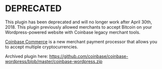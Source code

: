 DEPRECATED
================

This plugin has been deprecated and will no longer work after April 30th, 2018. This plugin previously allowed merchants to accept Bitcoin on your Wordpress-powered website with Coinbase legacy merchant tools.

[Coinbase Commerce](https://commerce.coinbase.com) is a new merchant payment processor that allows you to accept multiple cryptocurrencies.

Archived plugin here: https://github.com/coinbase/coinbase-wordpress/blob/master/coinbase-wordpress.zip
